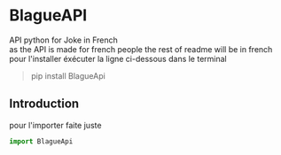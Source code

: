 # BlagueAPI  
API python for Joke in French  
as the API is made for french people the rest of readme will be in french  
pour l'installer éxécuter la ligne ci-dessous dans le terminal  
> pip install BlagueApi  

Introduction
---------------
pour l'importer faite juste
```py
import BlagueApi
```